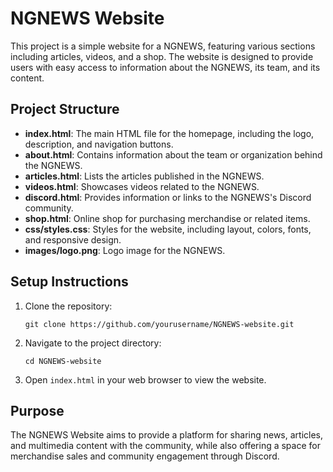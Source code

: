 # NGNEWS Website

This project is a simple website for a NGNEWS, featuring various sections including articles, videos, and a shop. The website is designed to provide users with easy access to information about the NGNEWS, its team, and its content.

## Project Structure

- **index.html**: The main HTML file for the homepage, including the logo, description, and navigation buttons.
- **about.html**: Contains information about the team or organization behind the NGNEWS.
- **articles.html**: Lists the articles published in the NGNEWS.
- **videos.html**: Showcases videos related to the NGNEWS.
- **discord.html**: Provides information or links to the NGNEWS's Discord community.
- **shop.html**: Online shop for purchasing merchandise or related items.
- **css/styles.css**: Styles for the website, including layout, colors, fonts, and responsive design.
- **images/logo.png**: Logo image for the NGNEWS.

## Setup Instructions

1. Clone the repository:
   ```
   git clone https://github.com/yourusername/NGNEWS-website.git
   ```

2. Navigate to the project directory:
   ```
   cd NGNEWS-website
   ```

3. Open `index.html` in your web browser to view the website.

## Purpose

The NGNEWS Website aims to provide a platform for sharing news, articles, and multimedia content with the community, while also offering a space for merchandise sales and community engagement through Discord.